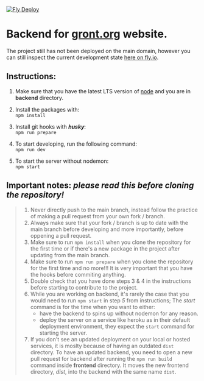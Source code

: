[![Fly Deploy](https://github.com/prometeh/gront-website-project/actions/workflows/main.yml/badge.svg?branch=main)](https://github.com/prometeh/gront-website-project/actions/workflows/main.yml)

# Backend for [gront.org](https://www.gront.org ) website.  

The project still has not been deployed on the main domain, however you can still inspect the current development state [here on fly.io](https://gront-server.fly.dev/ "a deployment of current main branch on fly.io").  

## Instructions:

1. Make sure that you have the latest LTS version of [node](https://nodejs.org "Node.js® is a JavaScript runtime built on Chrome's V8 JavaScript engine.") and you are in **backend** directory.  

2. Install the packages with:  
`npm install`

3. Install git hooks with ***husky***:  
`npm run prepare`

4. To start developing, run the following command:  
`npm run dev`

5. To start the server without nodemon:  
`npm start`


## Important notes: *please read this before cloning the repository!*

> 1. Never directly push to the main branch, instead follow the practice of making a pull request from your own fork / branch.
> 2. Always make sure that your fork / branch is up to date with the main branch before developing and more importantly, before oppening a pull request.
> 3. Make sure to run `npm install` when you clone the repository for the first time or if there's a new package in the project after updating from the main branch.
> 4. Make sure to run `npm run prepare` when you clone the repository for the first time and no more!!! It is very important that you have the hooks before commiting anything.
> 5. Double check that you have done steps 3 & 4 in the instructions before starting to contribute to the project.
> 6. While you are working on backend, it's rarely the case that you would need to run `npm start` in step *5* from instructions; The *start* command is for the time when you want to either:
>     - have the backend to spins up without nodemon for any reason.
>     - deploy the server on a service like heroku as in their default deployment environment, they expect the `start` command for starting the server.  
>  7. If you don't see an updated deployment on your local or hosted services, it is moslty because of having an outdated `dist` directory. To have an updated backend, you need to open a new pull request for backend after running the `npm run build` command inside **frontend** directory. It moves the new frontend directory, *dist*, into the backend with the same name `dist`.
